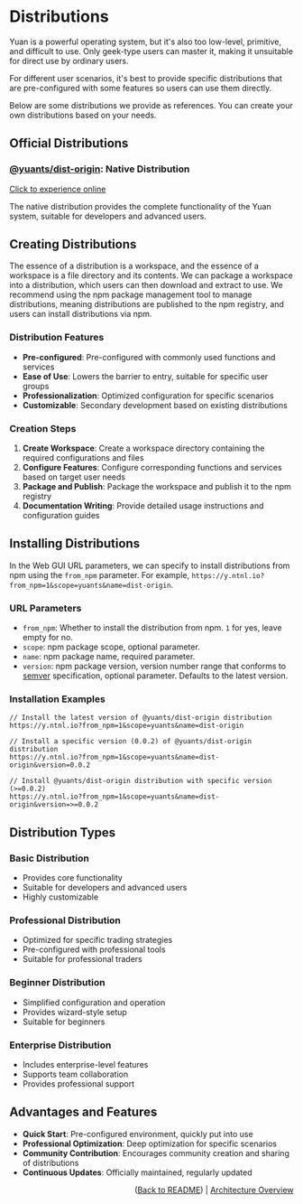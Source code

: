 # Distributions

Yuan is a powerful operating system, but it's also too low-level, primitive, and difficult to use. Only geek-type users can master it, making it unsuitable for direct use by ordinary users.

For different user scenarios, it's best to provide specific distributions that are pre-configured with some features so users can use them directly.

Below are some distributions we provide as references. You can create your own distributions based on your needs.

## Official Distributions

### [@yuants/dist-origin](./packages/@yuants-dist-origin.md): Native Distribution

[Click to experience online](https://y.ntnl.io?from_npm=1&scope=yuants&name=dist-origin)

The native distribution provides the complete functionality of the Yuan system, suitable for developers and advanced users.

## Creating Distributions

The essence of a distribution is a workspace, and the essence of a workspace is a file directory and its contents. We can package a workspace into a distribution, which users can then download and extract to use. We recommend using the npm package management tool to manage distributions, meaning distributions are published to the npm registry, and users can install distributions via npm.

### Distribution Features

- **Pre-configured**: Pre-configured with commonly used functions and services
- **Ease of Use**: Lowers the barrier to entry, suitable for specific user groups
- **Professionalization**: Optimized configuration for specific scenarios
- **Customizable**: Secondary development based on existing distributions

### Creation Steps

1. **Create Workspace**: Create a workspace directory containing the required configurations and files
2. **Configure Features**: Configure corresponding functions and services based on target user needs
3. **Package and Publish**: Package the workspace and publish it to the npm registry
4. **Documentation Writing**: Provide detailed usage instructions and configuration guides

## Installing Distributions

In the Web GUI URL parameters, we can specify to install distributions from npm using the `from_npm` parameter. For example, `https://y.ntnl.io?from_npm=1&scope=yuants&name=dist-origin`.

### URL Parameters

- `from_npm`: Whether to install the distribution from npm. `1` for yes, leave empty for no.
- `scope`: npm package scope, optional parameter.
- `name`: npm package name, required parameter.
- `version`: npm package version, version number range that conforms to [semver](https://semver.org/) specification, optional parameter. Defaults to the latest version.

### Installation Examples

```
// Install the latest version of @yuants/dist-origin distribution
https://y.ntnl.io?from_npm=1&scope=yuants&name=dist-origin

// Install a specific version (0.0.2) of @yuants/dist-origin distribution
https://y.ntnl.io?from_npm=1&scope=yuants&name=dist-origin&version=0.0.2

// Install @yuants/dist-origin distribution with specific version (>=0.0.2)
https://y.ntnl.io?from_npm=1&scope=yuants&name=dist-origin&version=>=0.0.2
```

## Distribution Types

### Basic Distribution

- Provides core functionality
- Suitable for developers and advanced users
- Highly customizable

### Professional Distribution

- Optimized for specific trading strategies
- Pre-configured with professional tools
- Suitable for professional traders

### Beginner Distribution

- Simplified configuration and operation
- Provides wizard-style setup
- Suitable for beginners

### Enterprise Distribution

- Includes enterprise-level features
- Supports team collaboration
- Provides professional support

## Advantages and Features

- **Quick Start**: Pre-configured environment, quickly put into use
- **Professional Optimization**: Deep optimization for specific scenarios
- **Community Contribution**: Encourages community creation and sharing of distributions
- **Continuous Updates**: Officially maintained, regularly updated

<p align="right">(<a href="../../README.md">Back to README</a>) | <a href="architecture-overview.md">Architecture Overview</a></p>
